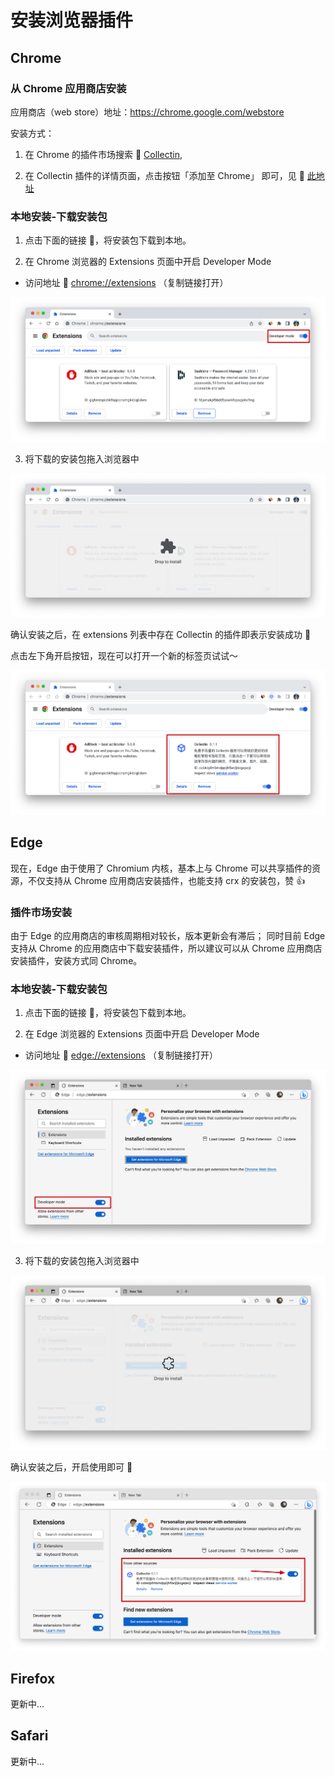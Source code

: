 <script setup>
import ImageLink from '../components/ImageLink.vue'
import chromeImg from "../assets/extension/logo-chrome.png"
import edgeImg from  "../assets/extension/logo-edge.png"

const extensionLinks = {
  chrome: "https://file.collectin.net/extensions/collectin-chrome-extension.crx",
  edge: "https://file.collectin.net/extensions/collectin-edge-extension.crx"
}

</script>

# 安装浏览器插件

## Chrome

### 从 Chrome 应用商店安装

应用商店（web store）地址：https://chrome.google.com/webstore

安装方式：

1. 在 Chrome 的插件市场搜索 🔗 [Collectin](https://chrome.google.com/webstore/search/Collectin),

2. 在 Collectin 插件的详情页面，点击按钮「添加至 Chrome」 即可，见 🔗 [此地址](https://chrome.google.com/webstore/detail/collectin/cobkdpfmbmdppijhflanjljkcgejecji)

### 本地安装-下载安装包

1. 点击下面的链接 🔗，将安装包下载到本地。

<ImageLink :link="extensionLinks.chrome" :img="chromeImg" text="Chrome 安装包" size=60 />

2. 在 Chrome 浏览器的 Extensions 页面中开启 Developer Mode

- 访问地址 🔗 <a href="chrome://extensions" >chrome://extensions</a> （复制链接打开）

<img src="../assets/extension/developer-mode.png" />

3. 将下载的安装包拖入浏览器中

<img src="../assets/extension/drop-to-install.png" />

确认安装之后，在 extensions 列表中存在 Collectin 的插件即表示安装成功 👏

点击左下角开启按钮，现在可以打开一个新的标签页试试～

<img src="../assets/extension/add-success.png" />

## Edge

现在，Edge 由于使用了 Chromium 内核，基本上与 Chrome 可以共享插件的资源，不仅支持从 Chrome 应用商店安装插件，也能支持 crx 的安装包，赞 👍

### 插件市场安装

由于 Edge 的应用商店的审核周期相对较长，版本更新会有滞后；
同时目前 Edge 支持从 Chrome 的应用商店中下载安装插件，所以建议可以从 Chrome 应用商店安装插件，安装方式同 Chrome。

### 本地安装-下载安装包

1. 点击下面的链接 🔗，将安装包下载到本地。

<ImageLink :link="extensionLinks.edge" :img="edgeImg" text="Edge 安装包" size=60 />

2. 在 Edge 浏览器的 Extensions 页面中开启 Developer Mode

- 访问地址 🔗 <a href="edge://extensions" >edge://extensions</a> （复制链接打开）

<img src="../assets/extension/edge-developer-mode.png" />

3. 将下载的安装包拖入浏览器中

<img src="../assets/extension/edge-drop-to-install.png" />

确认安装之后，开启使用即可 👏

<img src="../assets/extension/edge-start-use.png" />

## Firefox

更新中...

## Safari

更新中...

